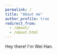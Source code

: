 ```yaml
---
permalink: /
title: "About me"
author_profile: true
redirect_from: 
  - /about/
  - /about.html
---
```


Hey there! I'm Wei Han.